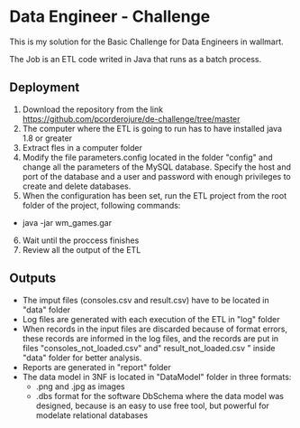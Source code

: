 # Data Engineer - Challenge
This is my solution for the Basic Challenge for Data Engineers in wallmart.

The Job is an ETL code writed in Java that runs as a batch process.

## Deployment 
1. Download the repository from the link https://github.com/pcorderojure/de-challenge/tree/master
2. The computer where the ETL is going to run has to have installed java 1.8 or greater
3. Extract fles in a computer folder
4. Modify the file parameters.config located in the folder "config" and change all the parameters of the MySQL database. Specify the host and port of the database and a user and password with enough privileges to create and delete databases.
5. When the configuration has been set, run the ETL project from the root folder of the project, following commands:
- java -jar wm_games.gar
6. Wait until the proccess finishes
7. Review all the output of the ETL

## Outputs
- The imput files (consoles.csv and result.csv) have to be located in "data" folder
- Log files are generated with each execution of the ETL in "log" folder
- When records in the input files are discarded because of format errors, these records are informed in the log files, and the records are put in files  "consoles_not_loaded.csv" and" result_not_loaded.csv " inside "data" folder for better analysis.
- Reports are generated in "report" folder
- The data model in 3NF is located in "DataModel" folder in three formats: 
  -   .png and .jpg as images
  -   .dbs format for the software DbSchema where the data model was designed, because is an easy to use free tool, but powerful for modelate relational databases



